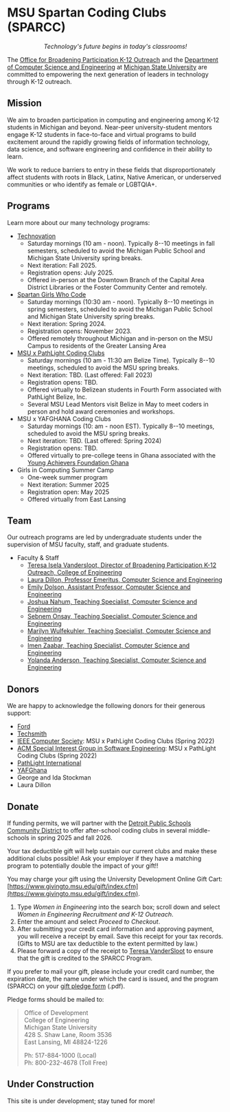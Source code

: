 # MSU Spartan Coding Clubs (SPARCC)

<div style="text-align:center"><em>Technology's future begins in today's classrooms!</em></div>

The [Office for Broadening Participation K-12 Outreach](https://engineering.msu.edu/about/inclusion-diversity/broadening-participation-k-12) and the [Department of Computer Science and Engineering](https://www.cse.msu.edu/) at [Michigan State University](https://www.msu.edu/) are committed to empowering the next generation of leaders in technology through K-12 outreach.

## Mission

We aim to broaden participation in computing and engineering among K-12 students in Michigan and beyond. Near-peer university-student mentors engage K-12 students in face-to-face and virtual programs to build excitement around the rapidly growing fields of information technology, data science, and software engineering and confidence in their ability to learn.

We work to reduce barriers to entry in these fields that disproportionately affect students with roots in Black, Latinx, Native American, or underserved communities or who identify as female or LGBTQIA+.

## Programs

Learn more about our many technology programs:


- [Technovation](http://technovation.cadl.org/)
  - Saturday mornings (10 am - noon). Typically 8--10 meetings in fall semesters, scheduled to avoid the Michigan Public School and Michigan State University spring breaks.
  - Next iteration: Fall 2025.
  - Registration opens: July 2025.
  - Offered in-person at the Downtown Branch of the Capital Area District Libraries or the Foster Community Center and remotely. 
- [Spartan Girls Who Code](https://www.spartangwc.org/)
  - Saturday mornings (10:30 am - noon). Typically 8--10 meetings in spring semesters, scheduled to avoid the Michigan Public School and Michigan State University spring breaks.
  - Next iteration: Spring 2024.
  - Registration opens: November 2023.
  - Offered remotely throughout Michigan and in-person on the MSU Campus to residents of the Greater Lansing Area
- [MSU x PathLight Coding Clubs](https://msu-cse-outreach.github.io/belizeweb)
  - Saturday mornings (10 am - 11:30 am Belize Time). Typically 8--10 meetings, scheduled to avoid the MSU spring breaks. 
  - Next iteration: TBD. (Last offered: Fall 2023)
  - Registration opens: TBD.
  - Offered virtually to Belizean students in Fourth Form associated with PathLight Belize, Inc.
  - Several MSU Lead Mentors visit Belize in May to meet coders in person and hold award ceremonies and workshops.
- MSU x YAFGHANA Coding Clubs
   - Saturday mornings (10: am - noon EST). Typically 8--10 meetings, scheduled to avoid the MSU spring breaks.
   - Next iteration: TBD. (Last offered: Spring 2024)
   - Registration opens: TBD.
   - Offered virtually to pre-college teens in Ghana associated with the [Young Achievers Foundation Ghana](https://www.facebook.com/yafghana/)
- Girls in Computing Summer Camp
  - One-week summer program
  - Next iteration: Summer 2025
  - Registration open: May 2025
  - Offered virtually from East Lansing

## Team

Our outreach programs are led by undergraduate students under the supervision of MSU faculty, staff, and graduate students.

- Faculty & Staff
  - [Teresa Isela Vandersloot, Director of Broadening Participation K-12 Outreach, College of Engineering](https://engineering.msu.edu/faculty/Teresa-VanderSloot)
  - [Laura Dillon, Professor Emeritus, Computer Science and Engineering](https://www.cse.msu.edu/~ldillon/)
  - [Emily Dolson, Assistant Professor, Computer Science and Engineering](https://www.cse.msu.edu/~dolsonem/)
  - [Joshua Nahum, Teaching Specialist, Computer Science and Engineering](https://engineering.msu.edu/faculty/Joshua-Nahum)
  - [Sebnem Onsay, Teaching Specialist, Computer Science and Engineering](https://engineering.msu.edu/faculty/Sebnem-Onsay)
  - [Marilyn Wulfekuhler, Teaching Specialist, Computer Science and Engineering](https://engineering.msu.edu/faculty/Marilyn-Wulfekuhler)
  - [Imen Zaabar, Teaching Specialist, Computer Science and Engineering](https://engineering.msu.edu/faculty/Imen-Zaabar)
  - [Yolanda Anderson, Teaching Specialist, Computer Science and Engineering](https://engineering.msu.edu/faculty/Yolanda-Anderson)

## Donors

We are happy to acknowledge the following donors for their generous support:

- [Ford](https://www.ford.com/)
- [Techsmith](https://www.techsmith.com/)
- [IEEE Computer Society](https://tc.computer.org/tcse/): MSU x PathLight Coding Clubs (Spring 2022)
- [ACM Special Interest Group in Software Engineering](https://www.sigsoft.org/): MSU x PathLight Coding Clubs (Spring 2022)
- [PathLight International](https://PathLight.org/)
- [YAFGhana](https://www.facebook.com/yafghana/)
- George and Ida Stockman
- Laura Dillon

## Donate

If funding permits, we will partner with the [Detroit Public Schools Community District](https://www.detroitk12.org/) to offer after-school coding clubs in several middle-schools in spring 2025 and fall 2026. 

Your tax deductible gift will help sustain our current clubs and make these additional clubs possible! Ask your employer if they have a matching program to potentially double the impact of your gift!!

You may charge your gift using the University Development Online Gift Cart: [https://www.givingto.msu.edu/gift/index.cfm](https://www.givingto.msu.edu/gift/index.cfm).
1. Type *Women in Engineering* into the search box; scroll down and select *Women in Engineering Recruitment and K-12 Outreach*.
2. Enter the amount and select *Proceed to Checkout*.
3. After submitting your credit card information and approving payment, you will receive a receipt by email. Save this receipt for your tax records. (Gifts to MSU are tax deductible to the extent permitted by law.)
4. Please forward a copy of the receipt to [Teresa VanderSloot](mailto:iselava1@msu.edu) to ensure that the gift is credited to the SPARCC Program.

If you prefer to mail your gift, please include your credit card number, the expiration date, the name under which the card is issued, and the program (SPARCC) on your [gift pledge form](https://www.egr.msu.edu/sites/default/files/pledgeform.pdf) (.pdf).

Pledge forms should be mailed to:  

> Office of Development  
> College of Engineering  
> Michigan State University  
> 428 S. Shaw Lane, Room 3536  
> East Lansing, MI 48824-1226  
>
> Ph: 517-884-1000 (Local)  
> Ph: 800-232-4678 (Toll Free)  


## Under Construction

This site is under development; stay tuned for more!
